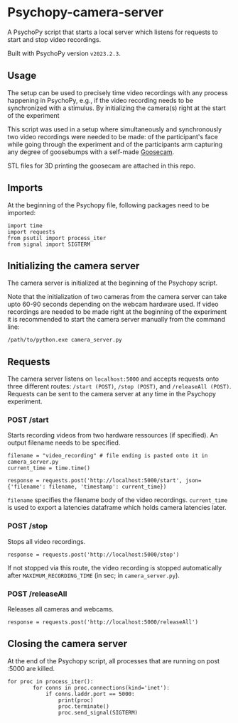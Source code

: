 # Psychopy-camera-server
A PsychoPy script that starts a local server which listens for requests to start and stop video recordings.

Built with PsychoPy version ```v2023.2.3```.

## Usage
The setup can be used to precisely time video recordings with any process happening in PsychoPy, e.g., if the video recording needs to be synchronized with a stimulus. By initializing the camera(s) right at the start of the experiment

This script was used in a setup where simultaneously and synchronously two video recordings were needed to be made: of the participant's face while going through the experiment and of the participants arm capturing any degree of goosebumps with a self-made [Goosecam](https://www.psy.uni-hamburg.de/service/technischer-service/technicaloffers/projects/goosecam.html). 

STL files for 3D printing the goosecam are attached in this repo.

## Imports
At the beginning of the Psychopy file, following packages need to be imported: 
```
import time
import requests
from psutil import process_iter
from signal import SIGTERM
```

## Initializing the camera server
The camera server is initialized at the beginning of the Psychopy script. 

Note that the initialization of two cameras from the camera server can take upto 60-90 seconds depending on the webcam hardware used. If video recordings are needed to be made right at the beginning of the experiment it is recommended to start the camera server manually from the command line:
```
/path/to/python.exe camera_server.py
```

## Requests
The camera server listens on ```localhost:5000``` and accepts requests onto three different routes: ```/start (POST)```, ```/stop (POST)```, and ```/releaseAll (POST)```. Requests can be sent to the camera server at any time in the Psychopy experiment.

### POST /start
Starts recording videos from two hardware ressources (if specified). An output filename needs to be specified.
```
filename = "video_recording" # file ending is pasted onto it in camera_server.py
current_time = time.time()

response = requests.post('http://localhost:5000/start', json={'filename': filename, 'timestamp': current_time})
```
```filename``` specifies the filename body of the video recordings. ```current_time``` is used to export a latencies dataframe which holds camera latencies later.

### POST /stop
Stops all video recordings.
```
response = requests.post('http://localhost:5000/stop')
```

If not stopped via this route, the video recording is stopped automatically after ```MAXIMUM_RECORDING_TIME``` (in sec; in ```camera_server.py```).

### POST /releaseAll
Releases all cameras and webcams.
```
response = requests.post('http://localhost:5000/releaseAll')
```

## Closing the camera server
At the end of the Psychopy script, all processes that are running on post :5000 are killed.
```
for proc in process_iter():
        for conns in proc.connections(kind='inet'):
            if conns.laddr.port == 5000:
                print(proc)
                proc.terminate()
                proc.send_signal(SIGTERM) 
```
